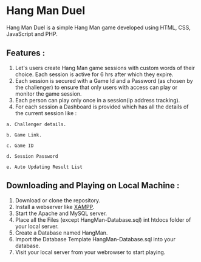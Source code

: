 # Hang Man Duel

  Hang Man Duel is a simple Hang Man game developed using HTML, CSS, JavaScript and PHP.

## Features :

  1. Let's users create Hang Man game sessions with custom words of their choice. Each session is active for 6 hrs after which they expire.
  2. Each session is secured with a Game Id and a Password (as chosen by the challenger) to ensure that only users with access can play or monitor the game session.
  3. Each person can play only once in a session(ip address tracking).
  4. For each session a Dashboard is provided which has all the details of the current session like :
  
    a. Challenger details.
  
    b. Game Link.
  
    c. Game ID
  
    d. Session Password
  
    e. Auto Updating Result List   
    
## Downloading and Playing on Local Machine :

  1. Download or clone the repository.
  2. Install a webserver like [XAMPP](https://www.apachefriends.org/download.html).
  3. Start the Apache and MySQL server.
  4. Place all the Files (except HangMan-Database.sql) int htdocs folder of your local server.
  5. Create a Database named HangMan.
  6. Import the Database Template HangMan-Database.sql into your database.
  7. Visit your local server from your webrowser to start playing.
